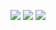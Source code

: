 <p align="center">
<img src="https://github-readme-stats.vercel.app/api/top-langs/?username=WilliamVenner&layout=compact&hide_border=true&bg_color=ffffff&langs_count=10">
  
<img src="https://github-readme-stats.vercel.app/api/wakatime?username=WilliamVenner"/>
  
<img src="https://github-readme-stats.vercel.app/api?username=WilliamVenner&hide_border=true&bg_color=ffffff&count_private=true&show_icons=true&include_all_commits=true">
</p>
